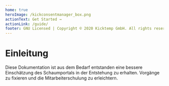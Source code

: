 ```yaml
---
home: true
heroImage: /kickconsentmanager_box.png
actionText: Get Started →
actionLink: /guide/
footer: GNU Licensed | Copyright © 2020 Kicktemp GmbH. All rights reserved.
---
```


# Einleitung
Diese Dokumentation ist aus dem Bedarf entstanden eine bessere Einschätzung des Schaumportals in der Entstehung zu erhalten.
Vorgänge zu fixieren und die Mitarbeiterschulung zu erleichtern.
